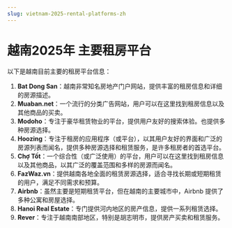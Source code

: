 ```yaml
---
slug: vietnam-2025-rental-platforms-zh
---
```


# 越南2025年 主要租房平台

以下是越南目前主要的租房平台信息：

1.  **Bat Dong San**：越南非常知名房地产门户网站，提供丰富的租房信息和详细的房源描述。
2.  **Muaban.net**：一个流行的分类广告网站，用户可以在这里找到租房信息以及其他商品的买卖。
3.  **Modoho**：专注于豪华租赁物业的平台，提供用户友好的搜索体验。也提供多种房源选择。
4.  **Hoozing**：专注于租房的应用程序（或平台），以其用户友好的界面和广泛的房源列表而闻名，提供多种房源选择和租赁服务，是许多租房者的首选平台。
5.  **Chợ Tốt**：一个综合性（或广泛使用）的平台，用户可以在这里找到租房信息以及其他商品，以其广泛的覆盖范围和多样的房源而闻名。
6.  **FazWaz.vn**：提供越南各地全面的租赁房源选择，适合寻找长期或短期租赁的用户，满足不同需求和预算。
7.  **Airbnb**：虽然主要是短期租赁平台，但在越南的主要城市中，Airbnb 提供了多种公寓和房屋选择。
8.  **Hanoi Real Estate**：专门提供河内地区的房产信息，提供一系列租赁选择。
9.  **Rever**：专注于越南南部地区，特别是胡志明市，提供房产买卖和租赁服务。



